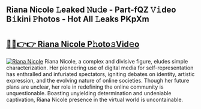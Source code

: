 ## Riana Nicole 𝙻eaked 𝙽u𝚍e - Part-fQZ 𝚅𝚒deo B𝚒kini 𝙿hotos - Hot All 𝙻eaks PKpXm

# <h2><a href="http://ld2o47.urlbe.top/?page=Riana+Nicole">🔗🔗👉👉 Riana Nicole P𝚑oto𝚜Vid𝚎o</a></h2>

[![Riana Nicole](https://i.imgur.com/eBuTRDB.gif)](http://ld2o47.urlbe.top/?page=Riana+Nicole)
Riana Nicole, a complex and divisive figure, eludes simple characterization. Her pioneering use of digital media for self-representation has enthralled and infuriated spectators, igniting debates on identity, artistic expression, and the evolving nature of online societies. Though her future plans are unclear, her role in redefining the online community is unquestionable. Boasting unyielding determination and undeniable captivation, Riana Nicole presence in the virtual world is uncontainable.
